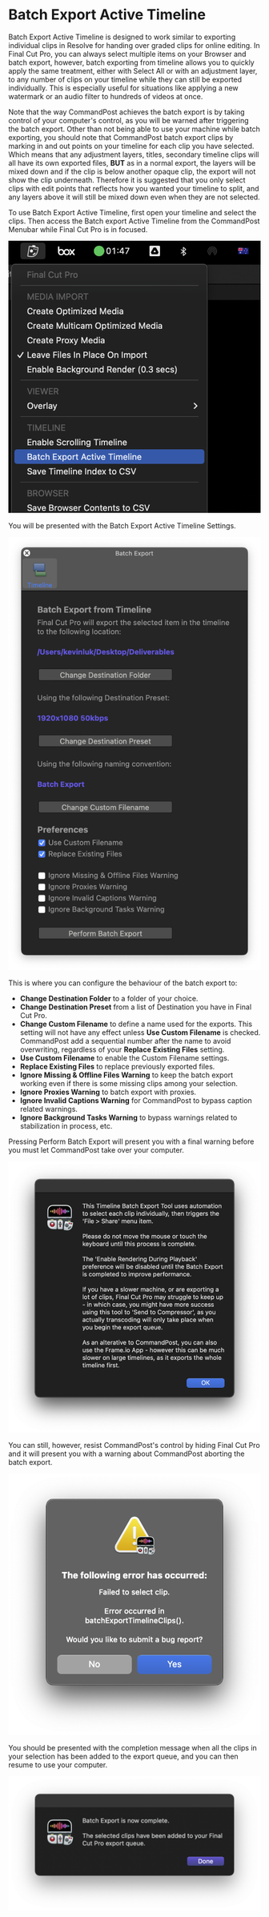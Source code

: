 # Batch Export Active Timeline

Batch Export Active Timeline is designed to work similar to exporting individual clips in Resolve for handing over graded clips for online editing. In Final Cut Pro, you can always select multiple items on your Browser and batch export, however, batch exporting from timeline allows you to quickly apply the same treatment, either with Select All or with an adjustment layer, to any number of clips on your timeline while they can still be exported individually. This is especially useful for situations like applying a new watermark or an audio filter to hundreds of videos at once.

Note that the way CommandPost achieves the batch export is by taking control of your computer's control, as you will be warned after triggering the batch export. Other than not being able to use your machine while batch exporting, you should note that CommandPost batch export clips by marking in and out points on your timeline for each clip you have selected. Which means that any adjustment layers, titles, secondary timeline clips will all have its own exported files, **BUT** as in a normal export, the layers will be mixed down and if the clip is below another opaque clip, the export will not show the clip underneath. Therefore it is suggested that you only select clips with edit points that reflects how you wanted your timeline to split, and any layers above it will still be mixed down even when they are not selected.

To use Batch Export Active Timeline, first open your timeline and select the clips. Then access the Batch export Active Timeline from the CommandPost Menubar while Final Cut Pro is in focused.

![](../static/batch-export-active-timeline-1.png)

You will be presented with the Batch Export Active Timeline Settings.

![](../static/batch-export-active-timeline-2.png)

This is where you can configure the behaviour of the batch export to:

* **Change Destination Folder** to a folder of your choice.
* **Change Destination Preset** from a list of Destination you have in Final Cut Pro.
* **Change Custom Filename** to define a name used for the exports. This setting will not have any effect unless **Use Custom Filename** is checked. CommandPost add a sequential number after the name to avoid overwriting, regardless of your **Replace Existing Files** setting.
* **Use Custom Filename** to enable the Custom Filename settings.
* **Replace Existing Files** to replace previously exported files.
* **Ignore Missing & Offline Files Warning** to keep the batch export working even if there is some missing clips among your selection.
* **Ignore Proxies Warning** to batch export with proxies.
* **Ignore Invalid Captions Warning** for CommandPost to bypass caption related warnings.
* **Ignore Background Tasks Warning** to bypass warnings related to stabilization in process, etc.

Pressing Perform Batch Export will present you with a final warning before you must let CommandPost take over your computer.

![](../static/batch-export-active-timeline-3.png)

You can still, however, resist CommandPost's control by hiding Final Cut Pro and it will present you with a warning about CommandPost aborting the batch export.

![](../static/batch-export-active-timeline-4.png)

You should be presented with the completion message when all the clips in your selection has been added to the export queue, and you can then resume to use your computer.

![](../static/batch-export-active-timeline-5.png)